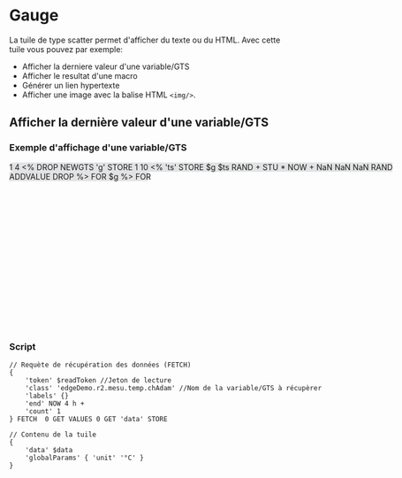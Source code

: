 # Gauge

La tuile de type scatter permet d'afficher du texte ou du HTML. Avec cette tuile vous pouvez par exemple:
 * Afficher la derniere valeur d'une variable/GTS
 * Afficher le resultat d'une macro
 * Générer un lien hypertexte
 * Afficher une image avec la balise HTML ```<img/>```.


## Afficher la dernière valeur d'une variable/GTS

### Exemple d'affichage d'une variable/GTS

<div style="width: 700px; height:300px;">
<discovery-tile url="https://sandbox.senx.io/api/v0/exec" type="scatter">
    1 4 <% DROP 
    NEWGTS 'g' STORE
    1 10 <% 'ts' STORE 
        $g $ts RAND + STU * NOW + NaN NaN NaN RAND ADDVALUE DROP 
    %> FOR
    $g 
    %> FOR 
</discovery-tile>
</div>

### Script

<div style="min-height: 300px; width: 800px;">
<warp-view-editor url="https://warp.senx.io/api/v0/exec" width-px=800 theme="dark" id="editor horizontal-layout="false" show-result="false" show-execute="false" > 

    // Requète de récupération des données (FETCH)
    { 
        'token' $readToken //Jeton de lecture
        'class' 'edgeDemo.r2.mesu.temp.chAdam' //Nom de la variable/GTS à récupèrer
        'labels' {} 
        'end' NOW 4 h + 
        'count' 1 
    } FETCH  0 GET VALUES 0 GET 'data' STORE 

    // Contenu de la tuile
    { 
        'data' $data 
        'globalParams' { 'unit' '°C' }
    }

</warp-view-editor>

<style>
    discovery-tile {
        border: black;
        border-width:  1px;
        background-color: #3A3C4622;
        border-radius: 50px;
    }
</style>